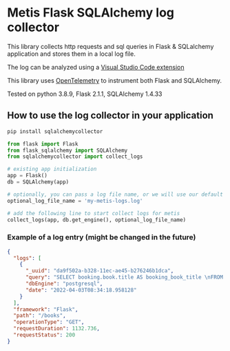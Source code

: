 # Metis Flask SQLAlchemy log collector

This library collects http requests and sql queries in Flask & SQLalchemy 
application and stores them in a local log file.

The log can be analyzed using a [Visual Studio Code extension](https://marketplace.visualstudio.com/items?itemName=Metis.dba-ai-vscode)

This library uses [OpenTelemetry](https://pypi.org/project/opentelemetry-sdk/) to instrument both Flask and SQLAlchemy.

Tested on python 3.8.9, Flask 2.1.1, SQLAlchemy 1.4.33


## How to use the log collector in your application

```bash
pip install sqlalchemycollector
```

```python
from flask import Flask
from flask_sqlalchemy import SQLAlchemy
from sqlalchemycollector import collect_logs

# existing app initialization
app = Flask()
db = SQLAlchemy(app)

# optionally, you can pass a log file name, or we will use our default file name 'metis-log-collector.json
optional_log_file_name = 'my-metis-logs.log'

# add the following line to start collect logs for metis
collect_logs(app, db.get_engine(), optional_log_file_name)
```

### Example of a log entry (might be changed in the future) 
```json
{
  "logs": [
    {
      "_uuid": "da9f502a-b328-11ec-ae45-b276246b1dca",
      "query": "SELECT booking.book.title AS booking_book_title \nFROM booking.book",
      "dbEngine": "postgresql",
      "date": "2022-04-03T08:34:18.958128"
    }
  ],
  "framework": "Flask",
  "path": "/books",
  "operationType": "GET",
  "requestDuration": 1132.736,
  "requestStatus": 200
}
```
